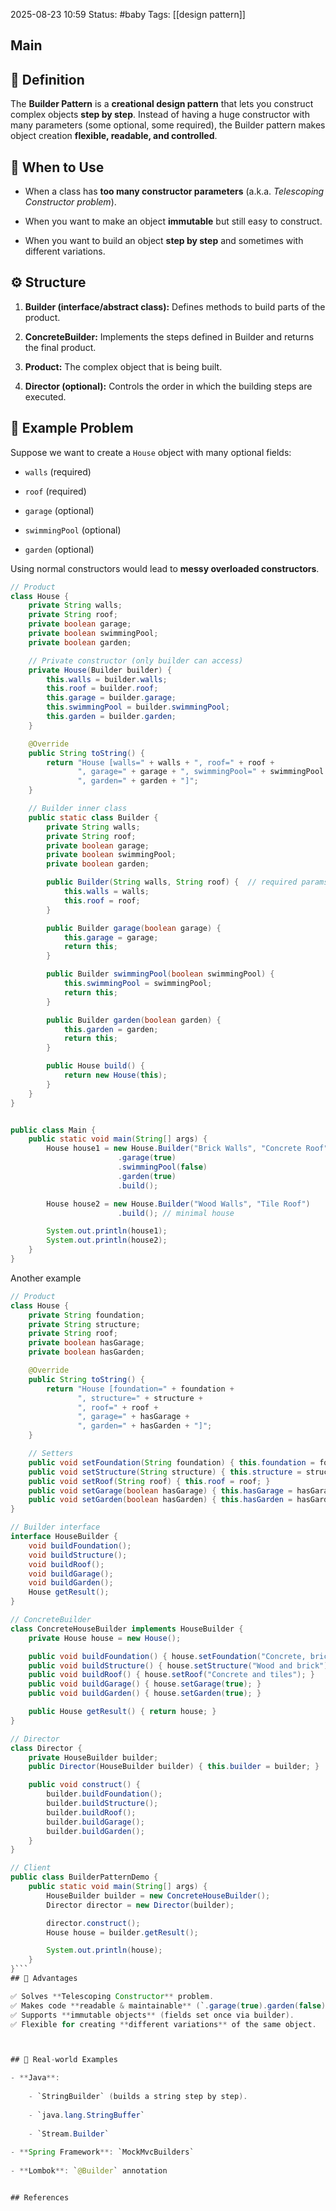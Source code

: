2025-08-23 10:59
Status: #baby
Tags: [[design pattern]]
## Main

## 📌 Definition

The **Builder Pattern** is a **creational design pattern** that lets you construct complex objects **step by step**. Instead of having a huge constructor with many parameters (some optional, some required), the Builder pattern makes object creation **flexible, readable, and controlled**.

## 📌 When to Use

- When a class has **too many constructor parameters** (a.k.a. _Telescoping Constructor problem_).
    
- When you want to make an object **immutable** but still easy to construct.
    
- When you want to build an object **step by step** and sometimes with different variations.

## ⚙ Structure

1. **Builder (interface/abstract class):** Defines methods to build parts of the product.
    
2. **ConcreteBuilder:** Implements the steps defined in Builder and returns the final product.
    
3. **Product:** The complex object that is being built.
    
4. **Director (optional):** Controls the order in which the building steps are executed.


## 📌 Example Problem

Suppose we want to create a `House` object with many optional fields:

- `walls` (required)
    
- `roof` (required)
    
- `garage` (optional)
    
- `swimmingPool` (optional)
    
- `garden` (optional)
    

Using normal constructors would lead to **messy overloaded constructors**.


```java
// Product
class House {
    private String walls;
    private String roof;
    private boolean garage;
    private boolean swimmingPool;
    private boolean garden;

    // Private constructor (only builder can access)
    private House(Builder builder) {
        this.walls = builder.walls;
        this.roof = builder.roof;
        this.garage = builder.garage;
        this.swimmingPool = builder.swimmingPool;
        this.garden = builder.garden;
    }

    @Override
    public String toString() {
        return "House [walls=" + walls + ", roof=" + roof +
               ", garage=" + garage + ", swimmingPool=" + swimmingPool +
               ", garden=" + garden + "]";
    }

    // Builder inner class
    public static class Builder {
        private String walls;
        private String roof;
        private boolean garage;
        private boolean swimmingPool;
        private boolean garden;

        public Builder(String walls, String roof) {  // required params
            this.walls = walls;
            this.roof = roof;
        }

        public Builder garage(boolean garage) {
            this.garage = garage;
            return this;
        }

        public Builder swimmingPool(boolean swimmingPool) {
            this.swimmingPool = swimmingPool;
            return this;
        }

        public Builder garden(boolean garden) {
            this.garden = garden;
            return this;
        }

        public House build() {
            return new House(this);
        }
    }
}


public class Main {
    public static void main(String[] args) {
        House house1 = new House.Builder("Brick Walls", "Concrete Roof")
                        .garage(true)
                        .swimmingPool(false)
                        .garden(true)
                        .build();

        House house2 = new House.Builder("Wood Walls", "Tile Roof")
                        .build(); // minimal house

        System.out.println(house1);
        System.out.println(house2);
    }
}
```

Another example

```java
// Product
class House {
    private String foundation;
    private String structure;
    private String roof;
    private boolean hasGarage;
    private boolean hasGarden;

    @Override
    public String toString() {
        return "House [foundation=" + foundation + 
               ", structure=" + structure + 
               ", roof=" + roof +
               ", garage=" + hasGarage + 
               ", garden=" + hasGarden + "]";
    }

    // Setters
    public void setFoundation(String foundation) { this.foundation = foundation; }
    public void setStructure(String structure) { this.structure = structure; }
    public void setRoof(String roof) { this.roof = roof; }
    public void setGarage(boolean hasGarage) { this.hasGarage = hasGarage; }
    public void setGarden(boolean hasGarden) { this.hasGarden = hasGarden; }
}

// Builder interface
interface HouseBuilder {
    void buildFoundation();
    void buildStructure();
    void buildRoof();
    void buildGarage();
    void buildGarden();
    House getResult();
}

// ConcreteBuilder
class ConcreteHouseBuilder implements HouseBuilder {
    private House house = new House();

    public void buildFoundation() { house.setFoundation("Concrete, brick, and stone"); }
    public void buildStructure() { house.setStructure("Wood and brick"); }
    public void buildRoof() { house.setRoof("Concrete and tiles"); }
    public void buildGarage() { house.setGarage(true); }
    public void buildGarden() { house.setGarden(true); }

    public House getResult() { return house; }
}

// Director
class Director {
    private HouseBuilder builder;
    public Director(HouseBuilder builder) { this.builder = builder; }

    public void construct() {
        builder.buildFoundation();
        builder.buildStructure();
        builder.buildRoof();
        builder.buildGarage();
        builder.buildGarden();
    }
}

// Client
public class BuilderPatternDemo {
    public static void main(String[] args) {
        HouseBuilder builder = new ConcreteHouseBuilder();
        Director director = new Director(builder);

        director.construct();
        House house = builder.getResult();

        System.out.println(house);
    }
}```
## 📌 Advantages

✅ Solves **Telescoping Constructor** problem.  
✅ Makes code **readable & maintainable** (`.garage(true).garden(false)` is clear).  
✅ Supports **immutable objects** (fields set once via builder).  
✅ Flexible for creating **different variations** of the same object.



## 📌 Real-world Examples

- **Java**:
    
    - `StringBuilder` (builds a string step by step).
        
    - `java.lang.StringBuffer`
        
    - `Stream.Builder`
        
- **Spring Framework**: `MockMvcBuilders`
    
- **Lombok**: `@Builder` annotation


## References